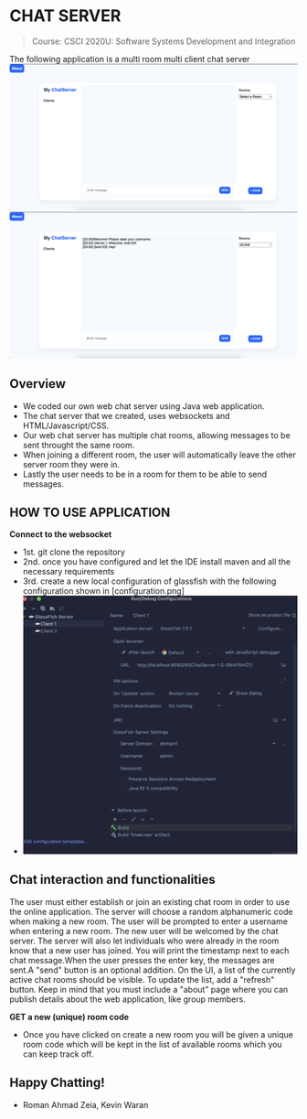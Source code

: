 # CHAT SERVER 
> Course: CSCI 2020U: Software Systems Development and Integration

The following application is a multi room multi client chat server
![Screenshot](new_chat.png)
![Screenshot](working_chat.png)

## Overview
* We coded our own web chat server using Java web application.
* The chat server that we created, uses websockets and HTML/Javascript/CSS.
* Our web chat server has multiple chat rooms, allowing messages to be sent throught the same room.
* When joining a different room, the user will automatically leave the other server room they were in.
* Lastly the user needs to be in a room for them to be able to send messages.
## HOW TO USE APPLICATION
**Connect to the websocket**
* 1st. git clone the repository
* 2nd. once you have configured and let the IDE install maven and all the necessary requirements
* 3rd. create a new local configuration of glassfish with the following configuration shown in [configuration.png]
* ![Screenshot](config.png)

## Chat interaction and functionalities

The user must either establish or join an existing chat room in order to use the online application. The server will choose a random alphanumeric code when making a new room.
The user will be prompted to enter a username when entering a new room. The new user will be welcomed by the chat server. The server will also let individuals who were already in the room know that a new user has joined.
You will print the timestamp next to each chat message.When the user presses the enter key, the messages are sent.A "send" button is an optional addition.
On the UI, a list of the currently active chat rooms should be visible. To update the list, add a "refresh" button. Keep in mind that you must include a "about" page where you can publish details about the web application, like group members.


**GET a new (unique) room code**
* Once you have clicked on create a new room you will be given a unique room code which will be kept in the list of available rooms which you can keep track off.


## Happy Chatting! 
- Roman Ahmad Zeia, Kevin Waran


